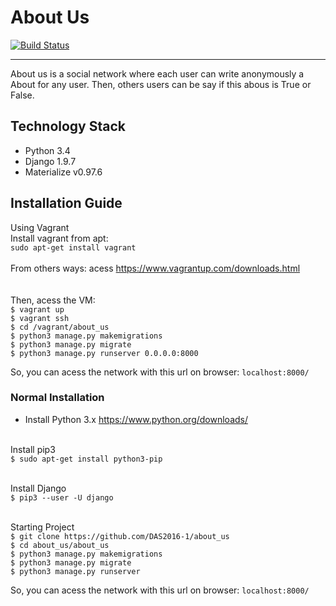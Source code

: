 # About Us
[![Build Status](https://travis-ci.org/DAS2016-1/about_us.svg?branch=master)](https://travis-ci.org/DAS2016-1/about_us)

***

About us is a social network where each user can write anonymously a About for any user. Then, others users can be say if this abous is True or False.
## Technology Stack
* Python 3.4
* Django 1.9.7
* Materialize v0.97.6

## Installation Guide
Using Vagrant<br>
Install vagrant from apt:<br>
`sudo apt-get install vagrant`<br><br>
From others ways: acess https://www.vagrantup.com/downloads.html <br> <br> <br>
Then, acess the VM: <br>
`$ vagrant up`<br>
`$ vagrant ssh`<br>
`$ cd /vagrant/about_us`<br>
`$ python3 manage.py makemigrations`<br>
`$ python3 manage.py migrate`<br>
`$ python3 manage.py runserver 0.0.0.0:8000`<br>

So, you can acess the network with this url on browser:
`localhost:8000/`

### Normal Installation
* Install Python 3.x https://www.python.org/downloads/<br><br>

Install pip3<br>
`$ sudo apt-get install python3-pip`<br><br>

Install Django<br>
`$ pip3 --user -U django`<br><br>

Starting Project<br>
`$ git clone https://github.com/DAS2016-1/about_us`<br>
`$ cd about_us/about_us`<br>
`$ python3 manage.py makemigrations`<br>
`$ python3 manage.py migrate`<br>
`$ python3 manage.py runserver`<br>

So, you can acess the network with this url on browser:
`localhost:8000/`
